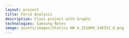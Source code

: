 ```yaml
---
layout: project
title: Force Analysis
description: Class project with Graphs
technologies: Samsung Notes
image: assets/images/Statics HW 4_251009_140351_6.png
---
```


